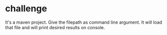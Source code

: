 # challenge
It's a maven project. Give the filepath as command line argument. It will load that file and will print desired results on console.
